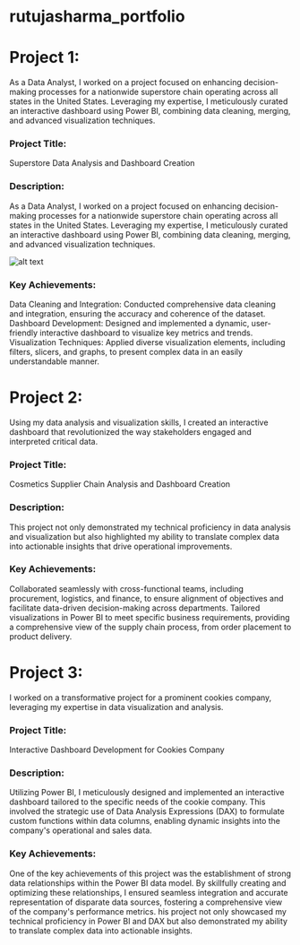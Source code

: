 # rutujasharma_portfolio

# Project 1: 

As a Data Analyst, I worked on a project focused on enhancing decision-making processes for a nationwide superstore chain operating across all states in the United States. Leveraging my expertise, I meticulously curated an interactive dashboard using Power BI, combining data cleaning, merging, and advanced visualization techniques.

### Project Title: 
Superstore Data Analysis and Dashboard Creation

### Description:
As a Data Analyst, I worked on a project focused on enhancing decision-making processes for a nationwide superstore chain operating across all states in the United States. Leveraging my expertise, I meticulously curated an interactive dashboard using Power BI, combining data cleaning, merging, and advanced visualization techniques.

![alt text](image.jpg)

### Key Achievements:

Data Cleaning and Integration: Conducted comprehensive data cleaning and integration, ensuring the accuracy and coherence of the dataset.
Dashboard Development: Designed and implemented a dynamic, user-friendly interactive dashboard to visualize key metrics and trends.
Visualization Techniques: Applied diverse visualization elements, including filters, slicers, and graphs, to present complex data in an easily understandable manner.


# Project 2:

Using my data analysis and visualization skills, I created an interactive dashboard that revolutionized the way stakeholders engaged and interpreted critical data.

### Project Title: 
Cosmetics Supplier Chain Analysis and Dashboard Creation

### Description:
This project not only demonstrated my technical proficiency in data analysis and visualization but also highlighted my ability to translate complex data into actionable insights that drive operational improvements.

### Key Achievements:
Collaborated seamlessly with cross-functional teams, including procurement, logistics, and finance, to ensure alignment of objectives and facilitate data-driven decision-making across departments. Tailored visualizations in Power BI to meet specific business requirements, providing a comprehensive view of the supply chain process, from order placement to product delivery.

# Project 3:

I worked on a transformative project for a prominent cookies company, leveraging my expertise in data visualization and analysis. 

### Project Title: 
Interactive Dashboard Development for Cookies Company

### Description:
Utilizing Power BI, I meticulously designed and implemented an interactive dashboard tailored to the specific needs of the cookie company. This involved the strategic use of Data Analysis Expressions (DAX) to formulate custom functions within data columns, enabling dynamic insights into the company's operational and sales data.

### Key Achievements:
One of the key achievements of this project was the establishment of strong data relationships within the Power BI data model. By skillfully creating and optimizing these relationships, I ensured seamless integration and accurate representation of disparate data sources, fostering a comprehensive view of the company's performance metrics. his project not only showcased my technical proficiency in Power BI and DAX but also demonstrated my ability to translate complex data into actionable insights.

